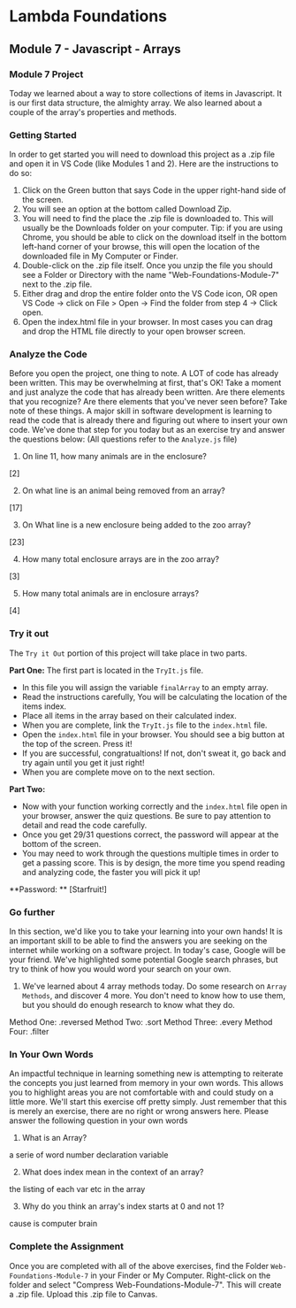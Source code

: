 # Lambda Foundations

## Module 7 - Javascript - Arrays

### Module 7 Project

Today we learned about a way to store collections of items in Javascript. It is our first data structure, the almighty array. We also learned about a couple of the array's properties and methods.

### Getting Started

In order to get started you will need to download this project as a .zip file and open it in VS Code (like Modules 1 and 2). Here are the instructions to do so:

1. Click on the Green button that says Code in the upper right-hand side of the screen.
2. You will see an option at the bottom called Download Zip.
3. You will need to find the place the .zip file is downloaded to. This will usually be the Downloads folder on your computer. Tip: if you are using Chrome, you should be able to click on the download itself in the bottom left-hand corner of your browse, this will open the location of the downloaded file in My Computer or Finder.
4. Double-click on the .zip file itself. Once you unzip the file you should see a Folder or Directory with the name "Web-Foundations-Module-7" next to the .zip file.
5. Either drag and drop the entire folder onto the VS Code icon, OR open VS Code -> click on File > Open -> Find the folder from step 4 -> Click open.
6. Open the index.html file in your browser. In most cases you can drag and drop the HTML file directly to your open browser screen.

### Analyze the Code

Before you open the project, one thing to note. A LOT of code has already been written. This may be overwhelming at first, that's OK! Take a moment and just analyze the code that has already been written. Are there elements that you recognize? Are there elements that you've never seen before? Take note of these things. A major skill in software development is learning to read the code that is already there and figuring out where to insert your own code. We've done that step for you today but as an exercise try and answer the questions below: (All questions refer to the `Analyze.js` file)

1. On line 11, how many animals are in the enclosure?

[2]

2. On what line is an animal being removed from an array?

[17]

3. On What line is a new enclosure being added to the zoo array?

[23]

4. How many total enclosure arrays are in the zoo array?

[3]

5. How many total animals are in enclosure arrays?

[4]

### Try it out

The `Try it Out` portion of this project will take place in two parts.

**Part One:** The first part is located in the `TryIt.js` file.

- In this file you will assign the variable `finalArray` to an empty array.
- Read the instructions carefully, You will be calculating the location of the items index.
- Place all items in the array based on their calculated index.
- When you are complete, link the `TryIt.js` file to the `index.html` file.
- Open the `index.html` file in your browser. You should see a big button at the top of the screen. Press it!
- If you are successful, congratualtions! If not, don't sweat it, go back and try again until you get it just right!
- When you are complete move on to the next section.

**Part Two:**

- Now with your function working correctly and the `index.html` file open in your browser, answer the quiz questions. Be sure to pay attention to detail and read the code carefully.
- Once you get 29/31 questions correct, the password will appear at the bottom of the screen.
- You may need to work through the questions multiple times in order to get a passing score. This is by design, the more time you spend reading and analyzing code, the faster you will pick it up!

**Password: ** [Starfruit!]

### Go further

In this section, we'd like you to take your learning into your own hands! It is an important skill to be able to find the answers you are seeking on the internet while working on a software project. In today's case, Google will be your friend. We've highlighted some potential Google search phrases, but try to think of how you would word your search on your own.

1. We've learned about 4 array methods today. Do some research on `Array Methods`, and discover 4 more. You don't need to know how to use them, but you should do enough research to know what they do.

Method One:
.reversed
Method Two:
.sort
Method Three:
.every
Method Four:
.filter
### In Your Own Words

An impactful technique in learning something new is attempting to reiterate the concepts you just learned from memory in your own words. This allows you to highlight areas you are not comfortable with and could study on a little more. We'll start this exercise off pretty simply. Just remember that this is merely an exercise, there are no right or wrong answers here. Please answer the following question in your own words

1. What is an Array?

a serie of  word number declaration variable

2. What does index mean in the context of an array?

the listing of each var etc in the array

3. Why do you think an array's index starts at 0 and not 1?

cause is computer  brain

### Complete the Assignment

Once you are completed with all of the above exercises, find the Folder `Web-Foundations-Module-7` in your Finder or My Computer. Right-click on the folder and select "Compress Web-Foundations-Module-7". This will create a .zip file. Upload this .zip file to Canvas.
